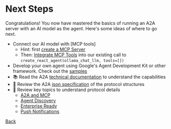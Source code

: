 # Next Steps

Congratulations! You now have mastered the basics of running an A2A server with an AI model as the agent. Here's some ideas of where to go next.

* Connect our AI model with [MCP tools]
  * Hint: first [create a MCP Server](https://modelcontextprotocol.io/quickstart/server)
  * Then: [Integrate MCP Tools](https://github.com/langchain-ai/langchain-mcp-adapters?tab=readme-ov-file#client) into our existing call to `create_react_agent(ollama_chat_llm, tools=[])`
* Develop your own agent using Google's Agent Development Kit or other framework. Check out the [samples](https://github.com/google/A2A/tree/main/samples/python/agents)
* 📚 Read the A2A [technical documentation](https://google.github.io/A2A/#/documentation) to understand the capabilities
* 📝 Review the A2A [json specification](/specification) of the protocol structures
* 📑 Review key topics to understand protocol details
    * [A2A and MCP](https://google.github.io/A2A/#/topics/a2a_and_mcp.md)
    * [Agent Discovery](https://google.github.io/A2A/#/topics/agent_discovery.md)
    * [Enterprise Ready](https://google.github.io/A2A/#/topics/enterprise_ready.md)
    * [Push Notifications](https://google.github.io/A2A/#/topics/push_notifications.md)


<div class="bottom-buttons" style="flex flex-row">
  <a href="#/tutorials/python/8_agent_capabilities.md" class="back-button">Back</a>
  <span></span>
</div>
